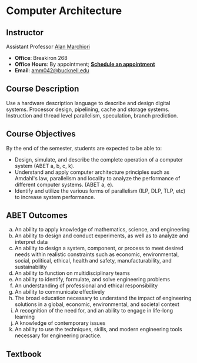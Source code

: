 Computer Architecture
======

Instructor
---- 
Assistant Professor [Alan Marchiori](http://eg.bucknell.edu/~amm042/)

 * **Office**: Breakiron 268
 * **Office Hours**: By appointment; [**Schedule an appointment**](https://doodle.com/amm042)
 * **Email**: [amm042@bucknell.edu](mailto:amm042@bucknell.edu)

Course Description
----
Use a hardware description language to describe and design digital systems. Processor design, pipelining, cache and storage systems. Instruction and thread level parallelism, speculation, branch prediction.

Course Objectives
----
By the end of the semester, students are expected to be able to:

* Design, simulate, and describe the complete operation of a computer system (ABET a, b, c, k).
* Understand and apply computer architecture principles such as Amdahl's law, parallelism and locality to analyze the performance of different computer systems. (ABET a, e).
* Identify and utilize the various forms of parallelism (ILP, DLP, TLP, etc) to increase system performance. 


ABET Outcomes
-----
<ol type="a" class="list-style">
<li>An ability to apply knowledge of mathematics, science, and engineering</li>
<li>An ability to design and conduct experiments, as well as to analyze and interpret data</li>
<li>An ability to design a system, component, or process to meet desired needs within realistic constraints such as economic, environmental, social, political, ethical, health and safety, manufacturability, and sustainability</li>
<li>An ability to function on multidisciplinary teams</li>
<li>An ability to identify, formulate, and solve engineering problems</li>
<li>An understanding of professional and ethical responsibility</li>
<li>An ability to communicate effectively</li>
<li>The broad education necessary to understand the impact of engineering solutions in a global, economic, environmental, and societal context</li>
<li>A recognition of the need for, and an ability to engage in life-long learning</li>
<li>A knowledge of contemporary issues</li>
<li>An ability to use the techniques, skills, and modern engineering tools necessary for engineering practice.</li>
</ol>

Textbook
----

